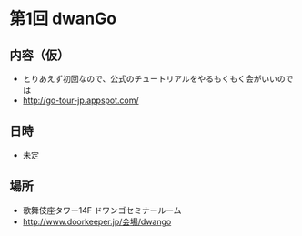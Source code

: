 # 第1回 dwanGo

## 内容（仮）

-  とりあえず初回なので、公式のチュートリアルをやるもくもく会がいいのでは
  -  http://go-tour-jp.appspot.com/

## 日時

-  未定

## 場所

-  歌舞伎座タワー14F ドワンゴセミナールーム
  -  http://www.doorkeeper.jp/会場/dwango
